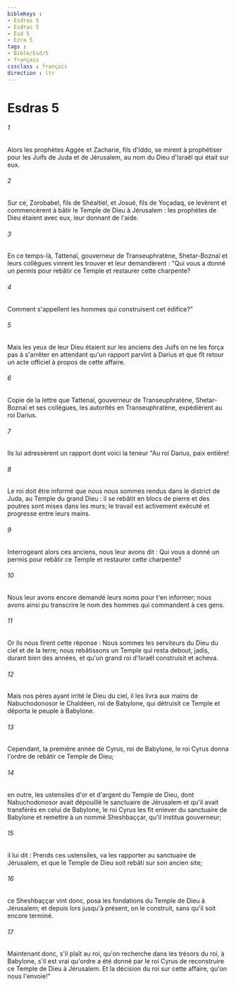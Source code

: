 ```yaml
---
bibleKeys : 
- Esdras 5
- Esdras 5
- Esd 5
- Ezra 5
tags : 
- Bible/Esd/5
- français
cssclass : français
direction : ltr
---
```


# Esdras 5

###### 1
Alors les prophètes Aggée et Zacharie, fils d'Iddo, se mirent à prophétiser pour les Juifs de Juda et de Jérusalem, au nom du Dieu d'Israël qui était sur eux.
###### 2
Sur ce, Zorobabel, fils de Shéaltiel, et Josué, fils de Yoçadaq, se levèrent et commencèrent à bâtir le Temple de Dieu à Jérusalem : les prophètes de Dieu étaient avec eux, leur donnant de l'aide.
###### 3
En ce temps-là, Tattenaï, gouverneur de Transeuphratène, Shetar-Boznaï et leurs collègues vinrent les trouver et leur demandèrent : "Qui vous a donné un permis pour rebâtir ce Temple et restaurer cette charpente?
###### 4
Comment s'appellent les hommes qui construisent cet édifice?"
###### 5
Mais les yeux de leur Dieu étaient sur les anciens des Juifs on ne les força pas à s'arrêter en attendant qu'un rapport parvînt à Darius et que fît retour un acte officiel à propos de cette affaire.
###### 6
Copie de la lettre que Tattenaï, gouverneur de Transeuphratène, Shetar-Boznaï et ses collègues, les autorités en Transeuphratène, expédièrent au roi Darius.
###### 7
Ils lui adressèrent un rapport dont voici la teneur "Au roi Darius, paix entière!
###### 8
Le roi doit être informé que nous nous sommes rendus dans le district de Juda, au Temple du grand Dieu : il se rebâtit en blocs de pierre et des poutres sont mises dans les murs; le travail est activement exécuté et progresse entre leurs mains.
###### 9
Interrogeant alors ces anciens, nous leur avons dit : Qui vous a donné un permis pour rebâtir ce Temple et restaurer cette charpente?
###### 10
Nous leur avons encore demandé leurs noms pour t'en informer; nous avons ainsi pu transcrire le nom des hommes qui commandent à ces gens.
###### 11
Or ils nous firent cette réponse : Nous sommes les serviteurs du Dieu du ciel et de la terre; nous rebâtissons un Temple qui resta debout, jadis, durant bien des années, et qu'un grand roi d'Israël construisit et acheva.
###### 12
Mais nos pères ayant irrité le Dieu du ciel, il les livra aux mains de Nabuchodonosor le Chaldéen, roi de Babylone, qui détruisit ce Temple et déporta le peuple à Babylone.
###### 13
Cependant, la première année de Cyrus, roi de Babylone, le roi Cyrus donna l'ordre de rebâtir ce Temple de Dieu;
###### 14
en outre, les ustensiles d'or et d'argent du Temple de Dieu, dont Nabuchodonosor avait dépouillé le sanctuaire de Jérusalem et qu'il avait transférés en celui de Babylone, le roi Cyrus les fit enlever du sanctuaire de Babylone et remettre à un nommé Sheshbaççar, qu'il institua gouverneur;
###### 15
il lui dit : Prends ces ustensiles, va les rapporter au sanctuaire de Jérusalem, et que le Temple de Dieu soit rebâti sur son ancien site;
###### 16
ce Sheshbaççar vint donc, posa les fondations du Temple de Dieu à Jérusalem; et depuis lors jusqu'à présent, on le construit, sans qu'il soit encore terminé.
###### 17
Maintenant donc, s'il plaît au roi, qu'on recherche dans les trésors du roi, à Babylone, s'il est vrai qu'ordre a été donné par le roi Cyrus de reconstruire ce Temple de Dieu à Jérusalem. Et la décision du roi sur cette affaire, qu'on nous l'envoie!"
